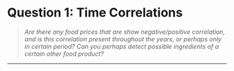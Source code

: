 # Question 1: Time Correlations
> *Are there any food prices that are show negative/positive correlation, and is this correlation present throughout the years, or perhaps only in certain period? Can you perhaps detect possible ingredients of a certain other food product?*

<hr>


